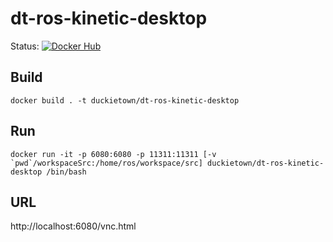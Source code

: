 # dt-ros-kinetic-desktop

Status:
[![Docker Hub](https://img.shields.io/docker/pulls/duckietown/dt-ros-kinetic-desktop.svg)](https://hub.docker.com/r/duckietown/dt-ros-kinetic-desktop)

## Build

```
docker build . -t duckietown/dt-ros-kinetic-desktop
```

## Run

```
docker run -it -p 6080:6080 -p 11311:11311 [-v `pwd`/workspaceSrc:/home/ros/workspace/src] duckietown/dt-ros-kinetic-desktop /bin/bash
```

## URL

http://localhost:6080/vnc.html

